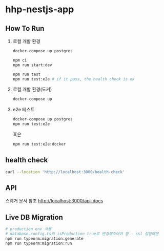 # hhp-nestjs-app

## How To Run

1. 로컬 개발 환경

    ```bash
    docker-compose up postgres

    npm ci
    npm run start:dev

    npm run test
    npm run test:e2e # if it pass, the health check is ok
    ```

2. 로컬 개발 환경(도커)

    ```bash
    docker-compose up
    ```

3. e2e 테스트

    ```bash
    docker-compose up postgres
    npm run test:e2e
    ```

    혹은

    ```bash
    npm run test:e2e:docker
    ```

## health check

```bash
curl --location 'http://localhost:3000/health-check'
```

## API

스웨거 문서 참조 [http://localhost:3000/api-docs](http://localhost:3000/api-docs)

## Live DB Migration

```bash
# production env 사용
# database.config.ts의 isProduction true로 변경해주어야 함 - ssl 설정때문
npm run typeorm:migration:generate
npm run typeorm:migration:run
```
